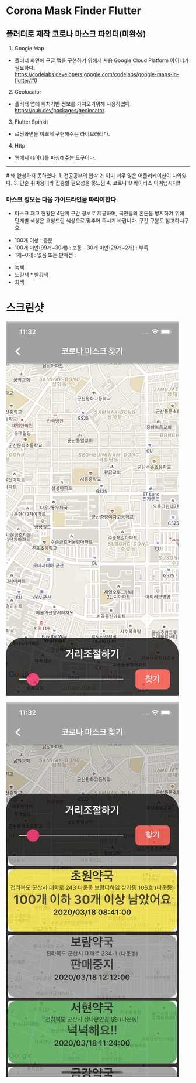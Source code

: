 # Corona Mask Finder Flutter

## 플러터로 제작 코로나 마스크 파인더(미완성)
1. Google Map
* 플러터 화면에 구글 맵을 구현하기 위해서 사용 Google Cloud Platform 아이디가 필요하다.  
<https://codelabs.developers.google.com/codelabs/google-maps-in-flutter/#0>
2. Geolocator
* 플러터 앱에 위치기반 정보를 가져오기위해 사용하였다.  
<https://pub.dev/packages/geolocator>
3. Flutter Spinkit

* 로딩화면을 이쁘게 구현해주는 라이브러리다.

4. Http
* 웹에서 데이터를 파싱해주는 도구이다.



<hr/>
# 왜 완성하지 못하였나.
1. 전공공부의 압박
2. 이미 너무 많은 어플리케이션이 나와있다.
3. 단순 취미용이라 집중할 필요성을 못느낌
4. 코로나19 바이러스 이겨냅시다!!


### 마스크 정보는 다음 가이드라인을 따라야한다.
* 마스크 재고 현황은 4단계 구간 정보로 제공하며, 국민들의 혼돈을 방지하기 위해 단계별 색상은 요청드린 색상으로 맞추어 주시기 바랍니다.
구간 구분도 참고하시구요.
- 100개 이상 : 충분
- 100개 미만(99개~30개) : 보통 - 30개 미만(29개~2개) : 부족
- 1개~0개 : 없음 또는 판매전 :
* 녹색
* 노랑색 * 빨강색
* 회색

# 스크린샷
![Simulator Screen Shot - iPhone 11 - 2020-03-18 at 23.32.15.png](image/Simulator%20Screen%20Shot%20-%20iPhone%2011%20-%202020-03-18%20at%2023.32.15.png)










![Simulator Screen Shot - iPhone 11 - 2020-03-18 at 23.32.27_1](image/Simulator%20Screen%20Shot%20-%20iPhone%2011%20-%202020-03-18%20at%2023.32.27_1.png)








